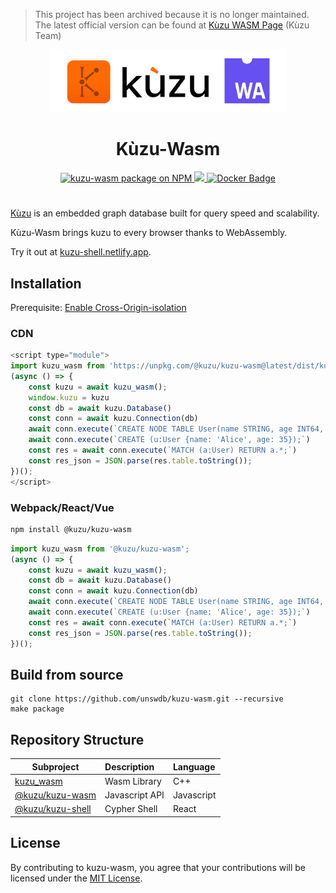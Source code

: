 
> This project has been archived because it is no longer maintained. The latest official version can be found at <a href="https://docs.kuzudb.com/client-apis/wasm">Kùzu WASM Page</a> (Kùzu Team)

<div align="center">
  <img src="https://raw.githubusercontent.com/unswdb/kuzu-wasm/main/misc/new_logo.png" height="100">
  <h1>Kùzu-Wasm</h1>
</div>

<div align="center">
  <a href="https://www.npmjs.com/package/@kuzu/kuzu-wasm/v/latest">
    <img src="https://img.shields.io/npm/v/@kuzu/kuzu-wasm?logo=npm" alt="kuzu-wasm package on NPM">
  </a>
  <!-- <a href="https://github.com/unswdb/kuzu-wasm/actions">
    <img src="https://github.com/unswdb/kuzu-wasm/actions/workflows/shell.yml/badge.svg?branch=main" alt="Github Actions Badge">
  </a> -->
    <a href="https://github.com/unswdb/kuzu-wasm">
    <img src="https://img.shields.io/badge/status-archived-inactive">
    </a>
    <a href="https://hub.docker.com/r/dylanshang/kuzu-wasm">
    <img src="https://img.shields.io/docker/image-size/dylanshang/kuzu-wasm?logo=Docker" alt="Docker Badge">
  </a>

</div>
<h1></h1>

[Kùzu](https://github.com/kuzudb/kuzu) is an embedded graph database built for query speed and scalability.

Kùzu-Wasm brings kuzu to every browser thanks to WebAssembly.


Try it out at [kuzu-shell.netlify.app](https://kuzu-shell.netlify.app).


## Installation
Prerequisite: [Enable Cross-Origin-isolation](https://web.dev/articles/cross-origin-isolation-guide?hl=en#enable_cross-origin_isolation)
### CDN
```javascript
<script type="module">
import kuzu_wasm from 'https://unpkg.com/@kuzu/kuzu-wasm@latest/dist/kuzu-browser.js';
(async () => {
    const kuzu = await kuzu_wasm();
    window.kuzu = kuzu
    const db = await kuzu.Database()
    const conn = await kuzu.Connection(db)
    await conn.execute(`CREATE NODE TABLE User(name STRING, age INT64, PRIMARY KEY (name))`)
    await conn.execute(`CREATE (u:User {name: 'Alice', age: 35});`)
    const res = await conn.execute(`MATCH (a:User) RETURN a.*;`)
    const res_json = JSON.parse(res.table.toString());
})();
</script>
```
### Webpack/React/Vue
```bash
npm install @kuzu/kuzu-wasm
```
```javascript
import kuzu_wasm from '@kuzu/kuzu-wasm';
(async () => {
    const kuzu = await kuzu_wasm();
    const db = await kuzu.Database()
    const conn = await kuzu.Connection(db)
    await conn.execute(`CREATE NODE TABLE User(name STRING, age INT64, PRIMARY KEY (name))`)
    await conn.execute(`CREATE (u:User {name: 'Alice', age: 35});`)
    const res = await conn.execute(`MATCH (a:User) RETURN a.*;`)
    const res_json = JSON.parse(res.table.toString());
})();
```

## Build from source
```shell
git clone https://github.com/unswdb/kuzu-wasm.git --recursive
make package
```

## Repository Structure

| Subproject                                               | Description    | Language   |
| -------------------------------------------------------- | :------------- | :--------- |
| [kuzu_wasm](/lib)                                      | Wasm Library   | C++        |
| [@kuzu/kuzu-wasm](/packages/kuzu-wasm)             | Javascript API | Javascript |
| [@kuzu/kuzu-shell](/packages/kuzu-shell) | Cypher Shell      | React       |

## License
By contributing to kuzu-wasm, you agree that your contributions will be licensed under the [MIT License](LICENSE.txt).